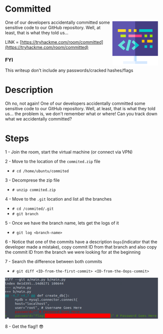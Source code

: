 # Committed

<img align="right" src="https://github.com/matthernet/Writeups/blob/main/TryHackMe/Room/images/committed/committed1.png" width="150" height="150">

One of our developers accidentally committed some sensitive code to our GitHub repository. Well, at least, that is what they told us...

LINK = [https://tryhackme.com/room/committed](https://tryhackme.com/room/committed)

### FYI
This writeup don't include any passwords/cracked hashes/flags

# Description

Oh no, not again! One of our developers accidentally committed some sensitive code to our GitHub repository. Well, at least, that is what they told us... the problem is, we don't remember what or where! Can you track down what we accidentally committed?

# Steps

1 - Join the room, start the virtual machine (or connect via VPN)

2 - Move to the location of the ```commited.zip``` file

* ```# cd /home/ubuntu/commited```

3 - Decomprese the zip file

* ```# unzip commited.zip```

4 - Move to the ```.git``` location and list all the branches

* ```# cd /commited/.git```
* ```# git branch```

5 - Once we have the branch name, lets get the logs of it

* ```# git log <branch-name>```

6 - Notice that one of the commits have a description ```Oops```(indicator that the developer made a mistake), copy commit ID from that branch and also copy the commit ID from the branch we were looking for at the beginning

7 - Search the difference between both commits
* ```# git diff <ID-from-the-first-commit> <ID-from-the-Oops-commit>```

![](../Room/images/committed/committed2.png)


8 - Get the flag!! 😎
